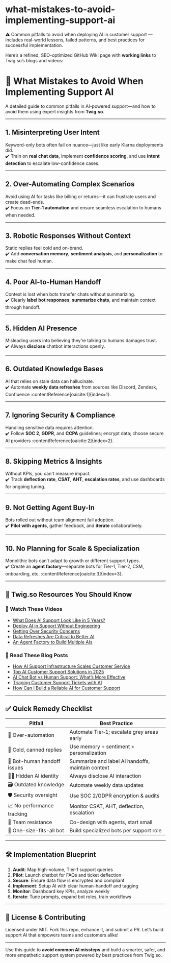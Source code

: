 # what-mistakes-to-avoid-implementing-support-ai
⚠️ Common pitfalls to avoid when deploying AI in customer support — includes real-world lessons, failed patterns, and best practices for successful implementation.


Here’s a refined, SEO-optimized GitHub Wiki page with **working links** to Twig.so’s blogs and videos:

# 🚨 What Mistakes to Avoid When Implementing Support AI

A detailed guide to common pitfalls in AI-powered support—and how to avoid them using expert insights from **Twig.so**.

---

## 1. Misinterpreting User Intent  
Keyword-only bots often fail on nuance—just like early Klarna deployments did.  
✔️ Train on **real chat data**, implement **confidence scoring**, and use **intent detection** to escalate low-confidence cases.

---

## 2. Over-Automating Complex Scenarios  
Avoid using AI for tasks like billing or returns—it can frustrate users and create dead-ends.  
✔️ Focus on **Tier‑1 automation** and ensure seamless escalation to humans when needed.

---

## 3. Robotic Responses Without Context  
Static replies feel cold and on-brand.  
✔️ Add **conversation memory**, **sentiment analysis**, and **personalization** to make chat feel human.

---

## 4. Poor AI-to-Human Handoff  
Context is lost when bots transfer chats without summarizing.  
✔️ Clearly **label bot responses**, **summarize chats**, and maintain context through handoff.

---

## 5. Hidden AI Presence  
Misleading users into believing they’re talking to humans damages trust.  
✔️ Always **disclose** chatbot interactions openly.

---

## 6. Outdated Knowledge Bases  
AI that relies on stale data can hallucinate.  
✔️ Automate **weekly data refreshes** from sources like Discord, Zendesk, Confluence :contentReference[oaicite:1]{index=1}.

---

## 7. Ignoring Security & Compliance  
Handling sensitive data requires attention.  
✔️ Follow **SOC 2**, **GDPR**, and **CCPA** guidelines; encrypt data; choose secure AI providers :contentReference[oaicite:2]{index=2}.

---

## 8. Skipping Metrics & Insights  
Without KPIs, you can't measure impact.  
✔️ Track **deflection rate**, **CSAT**, **AHT**, **escalation rates**, and use dashboards for ongoing tuning.

---

## 9. Not Getting Agent Buy-In  
Bots rolled out without team alignment fail adoption.  
✔️ **Pilot with agents**, gather feedback, and **iterate** collaboratively.

---

## 10. No Planning for Scale & Specialization  
Monolithic bots can’t adapt to growth or different support types.  
✔️ Create an **agent factory**—separate bots for Tier‑1, Tier‑2, CSM, onboarding, etc. :contentReference[oaicite:3]{index=3}.

---

## 🔗 Twig.so Resources You Should Know

### 🎥 Watch These Videos  
- [What Does AI Support Look Like in 5 Years?](https://twig.so/videos/what-does-ai-support-look-like-in-5-years) 
- [Deploy AI in Support Without Engineering](https://twig.so/videos/deply-ai-in-support-withour-engineering)
- [Getting Over Security Concerns](https://twig.so/videos/getting-over-security-concerns) 
- [Data Refreshes Are Critical to Better AI](https://twig.so/videos/data-refreshes-are-critical-to-better-ai) 
- [An Agent Factory to Build Multiple AIs](https://twig.so/videos/an-agent-factory-that-helps-create-multtiple-ais) 

### 📝 Read These Blog Posts  
- [How AI Support Infrastructure Scales Customer Service](https://twig.so/blog/ai-support-infrastructure-customer-service) 
- [Top AI Customer Support Solutions in 2025](https://twig.so/blog/ai-customer-support-best-tools) 
- [AI Chat Bot vs Human Support: What’s More Effective](https://twig.so/blog/ai-chat-bot-vs-human-support) 
- [Triaging Customer Support Tickets with AI](https://twig.so/blog/triaging-customer-support-tickets-with-ai) 
- [How Can I Build a Reliable AI for Customer Support](https://twig.so/blog/how-can-i-build-a-reliable-ai-for-customer-support) 

---

## ✅ Quick Remedy Checklist

| Pitfall                        | Best Practice                                       |
|------------------------------|------------------------------------------------------|
| 🚫 Over-automation           | Automate Tier‑1; escalate grey areas early          |
| 🤖 Cold, canned replies      | Use memory + sentiment + personalization            |
| 🔄 Bot-human handoff issues | Summarize and label AI handoffs, maintain context   |
| 🕵️‍♂️ Hidden AI identity      | Always disclose AI interaction                     |
| 🗃️ Outdated knowledge        | Automate weekly data updates                       |
| 🛡️ Security oversight        | Use SOC 2/GDPR encryption & audits                 |
| 📈 No performance tracking   | Monitor CSAT, AHT, deflection, escalation          |
| 👥 Team resistance           | Co-design with agents, start small                 |
| 🧩 One-size-fits-all bot     | Build specialized bots per support role           |

---

## 🛠 Implementation Blueprint

1. **Audit**: Map high-volume, Tier‑1 support queries  
2. **Pilot**: Launch chatbot for FAQs and ticket deflection  
3. **Secure**: Ensure data flow is encrypted and compliant  
4. **Implement**: Setup AI with clear human-handoff and tagging  
5. **Monitor**: Dashboard key KPIs, analyze weekly  
6. **Iterate**: Tune prompts, expand bot roles, train workflows  

---

## 📜 License & Contributing  
Licensed under MIT. Fork this repo, enhance it, and submit a PR. Let’s build support AI that empowers teams and customers alike!

---

Use this guide to **avoid common AI missteps** and build a smarter, safer, and more empathetic support system powered by best practices from Twig.so.

```



